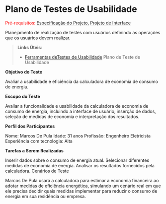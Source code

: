 # Plano de Testes de Usabilidade

<span style="color:red">Pré-requisitos: <a href="2-Especificação do Projeto.md"> Especificação do Projeto</a></span>, <a href="3-Projeto de Interface.md"> Projeto de Interface</a>

Planejamento de realização de testes com usuários definindo as operações que os usuários devem realizar.

> **Links Úteis**:
> - [Ferramentas deTestes de Usabilidade](https://www.usability.gov/how-to-and-tools/resources/templates.html)
Plano de Teste de Usabilidade

**Objetivo do Teste**

Avaliar a usabilidade e eficiência da calculadora de economia de consumo de energia.

**Escopo do Teste**

Avaliar a funcionalidade e usabilidade da calculadora de economia de consumo de energia, incluindo a interface de usuário, inserção de dados, seleção de medidas de economia e interpretação dos resultados.

**Perfil dos Participantes**

Nome: Marcos De Pula
Idade: 31 anos
Profissão: Engenheiro Eletricista
Experiência com tecnologia: Alta

**Tarefas a Serem Realizadas**

Inserir dados sobre o consumo de energia atual.
Selecionar diferentes medidas de economia de energia.
Analisar os resultados fornecidos pela calculadora.
 Cenários de Teste

Marcos De Pula usará a calculadora para estimar a economia financeira ao adotar medidas de eficiência energética, simulando um cenário real em que ele precisa decidir quais medidas implementar para reduzir o consumo de energia em sua residência ou empresa.
